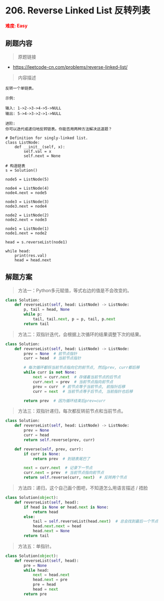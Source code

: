 # 206. Reverse Linked List 反转列表

**<font color=red>难度: Easy</font>**

## 刷题内容

> 原题链接

* https://leetcode-cn.com/problems/reverse-linked-list/

> 内容描述

```
反转一个单链表。

示例:

输入: 1->2->3->4->5->NULL
输出: 5->4->3->2->1->NULL

进阶:
你可以迭代或递归地反转链表。你能否用两种方法解决这道题？

# Definition for singly-linked list.
class ListNode:
    def __init__(self, x):
        self.val = x
        self.next = None

# 构造链表
s = Solution()

node5 = ListNode(5)

node4 = ListNode(4)
node4.next = node5

node3 = ListNode(3)
node3.next = node4

node2 = ListNode(2)
node2.next = node3

node1 = ListNode(1)
node1.next = node2

head = s.reverseList(node1)

while head:
    print(res.val)
    head = head.next
```

## 解题方案

> 方法一：Python多元赋值，等式右边的值是不会改变的。

```python
class Solution:
    def reverseList(self, head: ListNode) -> ListNode:
        p, tail = head, None
        while p:
            tail, tail.next, p = p, tail, p.next
        return tail
```



> 方法二：双指针迭代，会根据上次循环的结果调整下次的结果。

```python
class Solution:
    def reverseList(self, head: ListNode) -> ListNode:
        prev = None  # 前节点指针
        curr = head  # 当前节点指针

        # 每次循环都将当前节点指向它的前节点, 然后prev, curr都后移
        while curr is not None:
            next = curr.next  # 存储着当前节点的后节点
            curr.next = prev  # 当前节点指向前节点
            prev = curr  # 前节点等于当前节点, 前指针后移
            curr = next  # 当前节点等于后节点, 当前指针也后移

        return prev  # 因为循环结束后prev=curr
```



> 方法三：双指针递归，每次都反转前节点和当前节点。

```python
class Solution:
    def reverseList(self, head: ListNode) -> ListNode:
        prev = None
        curr = head
        return self.reverse(prev, curr)

    def reverse(self, prev, curr):
        if curr is None:
            return prev  # 到链表尾巴了

        next = curr.next  # 记录下一节点
        curr.next = prev  # 当前节点指向前节点
        return self.reverse(curr, next)  # 反转两个节点
```



> 方法四：递归，这个自己画个图吧，不知道怎么用语言描述 / 捂脸

```python
class Solution(object):
    def reverseList(self, head):
        if head is None or head.next is None:
            return head
        else:
            tail = self.reverseList(head.next)  # 总会找到最后一个节点
            head.next.next = head
            head.next = None
        return tail
```



> 方法五：单指针。

```python
class Solution(object):
    def reverseList(self, head):
        pre = None
        while head:
            next = head.next
            head.next = pre
            pre = head
            head = next
        return pre
```


